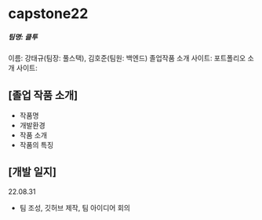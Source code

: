 # capstone22
##### 팀명: 클투
이름: 강태규(팀장: 풀스택), 김호준(팀원: 백엔드)
졸업작품 소개 사이트:
포트폴리오 소개 사이트:

## [졸업 작품 소개]
- 작품명
- 개발환경
- 작품 소개
- 작품의 특징


## [개발 일지]
22.08.31
 - 팀 조성, 깃허브 제작, 팀 아이디어 회의
